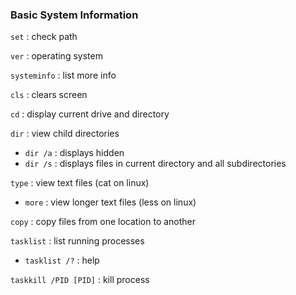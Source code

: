 ### Basic System Information

`set` : check path

`ver` : operating system

`systeminfo` : list more info

`cls` : clears screen

`cd` : display current drive and directory

`dir` : view child directories

  - `dir /a` : displays hidden
  - `dir /s` : displays files in current directory and all subdirectories

`type` : view text files (cat on linux)

  - `more` : view longer text files (less on linux)

`copy` : copy files from one location to another

`tasklist` : list running processes

  - `tasklist /?` : help

`taskkill /PID [PID]` : kill process
